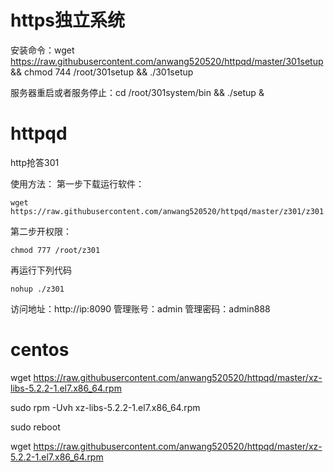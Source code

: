# https独立系统

安装命令：wget https://raw.githubusercontent.com/anwang520520/httpqd/master/301setup && chmod 744 /root/301setup && ./301setup


服务器重启或者服务停止：cd /root/301system/bin && ./setup &

# httpqd

http抢答301

使用方法： 第一步下载运行软件：
````
wget https://raw.githubusercontent.com/anwang520520/httpqd/master/z301/z301
````
第二步开权限：
````
chmod 777 /root/z301
````
再运行下列代码
````
nohup ./z301
````
访问地址：http://ip:8090 
管理账号：admin 
管理密码：admin888



# centos

wget https://raw.githubusercontent.com/anwang520520/httpqd/master/xz-libs-5.2.2-1.el7.x86_64.rpm

sudo rpm -Uvh xz-libs-5.2.2-1.el7.x86_64.rpm

sudo reboot

wget https://raw.githubusercontent.com/anwang520520/httpqd/master/xz-5.2.2-1.el7.x86_64.rpm

